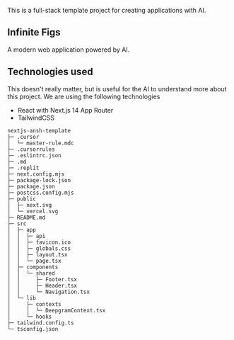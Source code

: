 This is a full-stack template project for creating applications with AI.

## Infinite Figs
A modern web application powered by AI.

## Technologies used
This doesn't really matter, but is useful for the AI to understand more about this project. We are using the following technologies
- React with Next.js 14 App Router
- TailwindCSS

```
nextjs-ansh-template
├─ .cursor
│  └─ master-rule.mdc
├─ .cursorrules
├─ .eslintrc.json
├─ .md
├─ .replit
├─ next.config.mjs
├─ package-lock.json
├─ package.json
├─ postcss.config.mjs
├─ public
│  ├─ next.svg
│  └─ vercel.svg
├─ README.md
├─ src
│  ├─ app
│  │  ├─ api
│  │  ├─ favicon.ico
│  │  ├─ globals.css
│  │  ├─ layout.tsx
│  │  └─ page.tsx
│  ├─ components
│  │  └─ shared
│  │     ├─ Footer.tsx
│  │     ├─ Header.tsx
│  │     └─ Navigation.tsx
│  └─ lib
│     ├─ contexts
│     │  └─ DeepgramContext.tsx
│     └─ hooks
├─ tailwind.config.ts
└─ tsconfig.json

```